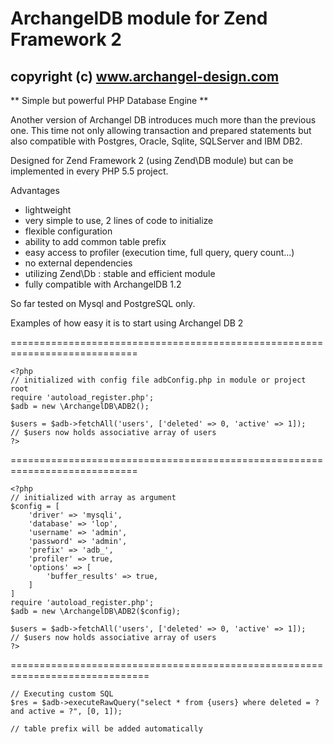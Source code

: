 # ArchangelDB module for Zend Framework 2
## copyright (c) www.archangel-design.com

** Simple but powerful PHP Database Engine **

Another version of Archangel DB introduces much more than the previous one.
This time not only allowing transaction and prepared statements but also
compatible with Postgres, Oracle, Sqlite, SQLServer and IBM DB2.

Designed for Zend Framework 2 (using Zend\DB module) but can be implemented
in every PHP 5.5 project.

Advantages
- lightweight
- very simple to use, 2 lines of code to initialize
- flexible configuration
- ability to add common table prefix
- easy access to profiler (execution time, full query, query count...)
- no external dependencies
- utilizing Zend\Db : stable and efficient module
- fully compatible with ArchangelDB 1.2

So far tested on Mysql and PostgreSQL only.

Examples of how easy it is to start using Archangel DB 2

============================================================================
```
<?php
// initialized with config file adbConfig.php in module or project root
require 'autoload_register.php';
$adb = new \ArchangelDB\ADB2();

$users = $adb->fetchAll('users', ['deleted' => 0, 'active' => 1]);
// $users now holds associative array of users
?>
```
============================================================================
```
<?php
// initialized with array as argument
$config = [
    'driver' => 'mysqli',
    'database' => 'lop',
    'username' => 'admin',
    'password' => 'admin',
    'prefix' => 'adb_',
    'profiler' => true,
    'options' => [
        'buffer_results' => true,
    ]
]
require 'autoload_register.php';
$adb = new \ArchangelDB\ADB2($config);

$users = $adb->fetchAll('users', ['deleted' => 0, 'active' => 1]);
// $users now holds associative array of users
?>
```
==============================================================================
```
// Executing custom SQL
$res = $adb->executeRawQuery("select * from {users} where deleted = ? and active = ?", [0, 1]);

// table prefix will be added automatically
```


